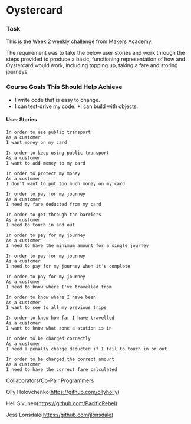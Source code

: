 # Oystercard

### Task
This is the Week 2 weekly challenge from Makers Academy.

The requirement was to take the below user stories and work through the steps provided to produce a basic, functioning representation of how and Oystercard would work, including topping up, taking a fare and storing journeys.

### Course Goals This Should Help Achieve

* I write code that is easy to change.
* I can test-drive my code.
*I can build with objects.

#### User Stories

```
In order to use public transport
As a customer
I want money on my card

In order to keep using public transport
As a customer
I want to add money to my card

In order to protect my money
As a customer
I don't want to put too much money on my card

In order to pay for my journey
As a customer
I need my fare deducted from my card

In order to get through the barriers
As a customer
I need to touch in and out

In order to pay for my journey
As a customer
I need to have the minimum amount for a single journey

In order to pay for my journey
As a customer
I need to pay for my journey when it's complete

In order to pay for my journey
As a customer
I need to know where I've travelled from

In order to know where I have been
As a customer
I want to see to all my previous trips

In order to know how far I have travelled
As a customer
I want to know what zone a station is in

In order to be charged correctly
As a customer
I need a penalty charge deducted if I fail to touch in or out

In order to be charged the correct amount
As a customer
I need to have the correct fare calculated
```

Collaborators/Co-Pair Programmers

Olly Holovchenko(https://github.com/ollyholly)

Heli Sivunen(https://github.com/PacificRebel)

Jess Lonsdale(https://github.com/jlonsdale)
